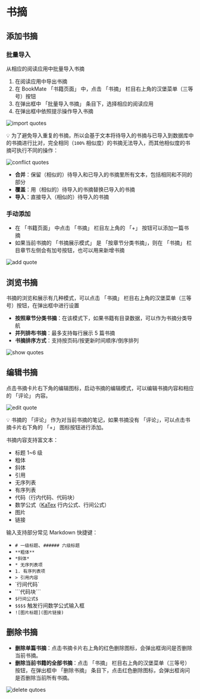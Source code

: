 # 书摘

## 添加书摘

### 批量导入
从相应的阅读应用中批量导入书摘

1. 在阅读应用中导出书摘
2. 在 BookMate 「书籍页面」 中，点击 「书摘」 栏目右上角的汉堡菜单（三等号）按钮
3. 在弹出框中 「批量导入书摘」 条目下，选择相应的阅读应用
4. 在弹出框中依照提示操作导入书摘

![import quotes](/images/screenshots/import_quotes.png)

:bulb: 为了避免导入重复的书摘，所以会基于文本将待导入的书摘与已导入到数据库中的书摘进行比对，完全相同（`100%` 相似度）的书摘无法导入，而其他相似度的书摘可执行不同的操作：

![conflict quotes](/images/screenshots/conflict_quotes.png)

* **合并**：保留（相似的）待导入和已导入的书摘里所有文本，包括相同和不同的部分
* **覆盖**：用（相似的）待导入的书摘替换已导入的书摘
* **导入**：直接导入（相似的）待导入的书摘

### 手动添加
* 在 「书籍页面」 中点击 「书摘」 栏目左上角的 「+」 按钮可以添加一篇书摘
* 如果当前书摘的 「书摘展示模式」 是 「按章节分类书摘」，则在 「书摘」 栏目章节左侧会有加号按钮，也可以用来新增书摘

![add quote](/images/screenshots/add_quote.png)

## 浏览书摘
书摘的浏览和展示有几种模式，可以点击 「书摘」 栏目右上角的汉堡菜单（三等号）按钮，在弹出框中进行设置

* **按照章节分类书摘**：在该模式下，如果书籍有目录数据，可以作为书摘分类导航
* **并列排布书摘**：最多支持每行展示 5 篇书摘
* **书摘排序方式**：支持按页码/按更新时间顺序/倒序排列

![show quotes](/images/screenshots/show_quotes.png)

## 编辑书摘
点击书摘卡片右下角的编辑图标，启动书摘的编辑模式，可以编辑书摘内容和相应的 「评论」 内容。

![edit quote](/images/screenshots/edit_quote.png)

:bulb: 书摘的 「评论」 作为对当前书摘的笔记，如果书摘没有 「评论」，可以点击书摘卡片右下角的 「+」 图标按钮进行添加。

书摘内容支持富文本：

* 标题 1~6 级
* 粗体
* 斜体
* 引用
* 无序列表
* 有序列表
* 代码（行内代码、代码块）
* 数学公式（[KaTex](https://katex.org/) 行内公式、行间公式）
* 图片
* 链接

输入支持部分常见 Markdown 快捷键：

* `# 一级标题`、`###### 六级标题`
* `**粗体**`
* `*斜体*`
* `* 无序列表项`
* `1. 有序列表项`
* `> 引用内容`
* \`行间代码\`
* \```代码块\```
* `$行间公式$`
* `$$$$` 触发行间数学公式输入框
* `![图片标题](图片链接)`

## 删除书摘
* **删除单篇书摘**：点击书摘卡片右上角的红色删除图标，会弹出框询问是否删除当前书摘。
* **删除当前书籍的全部书摘**：点击 「书摘」 栏目右上角的汉堡菜单（三等号）按钮，在弹出框中 「删除书摘」 条目下，点击红色删除图标，会弹出框询问是否删除当前所有书摘。

![delete qutoes](/images/screenshots/delete_quotes.png)